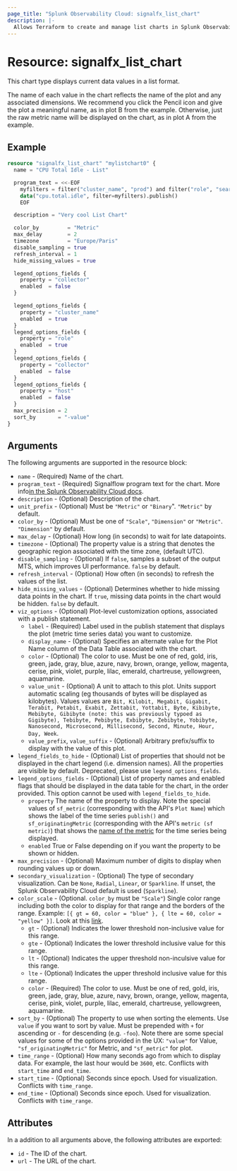 ```yaml
---
page_title: "Splunk Observability Cloud: signalfx_list_chart"
description: |-
  Allows Terraform to create and manage list charts in Splunk Observability Cloud
---
```


# Resource: signalfx_list_chart

This chart type displays current data values in a list format.

The name of each value in the chart reflects the name of the plot and any associated dimensions. We recommend you click the Pencil icon and give the plot a meaningful name, as in plot B from the example. Otherwise, just the raw metric name will be displayed on the chart, as in plot A from the example.

## Example

```terraform
resource "signalfx_list_chart" "mylistchart0" {
  name = "CPU Total Idle - List"

  program_text = <<-EOF
    myfilters = filter("cluster_name", "prod") and filter("role", "search")
    data("cpu.total.idle", filter=myfilters).publish()
    EOF

  description = "Very cool List Chart"

  color_by         = "Metric"
  max_delay        = 2
  timezone         = "Europe/Paris"
  disable_sampling = true
  refresh_interval = 1
  hide_missing_values = true

  legend_options_fields {
    property = "collector"
    enabled  = false
  }

  legend_options_fields {
    property = "cluster_name"
    enabled  = true
  }
  legend_options_fields {
    property = "role"
    enabled  = true
  }
  legend_options_fields {
    property = "collector"
    enabled  = false
  }
  legend_options_fields {
    property = "host"
    enabled  = false
  }
  max_precision = 2
  sort_by       = "-value"
}
```

## Arguments

The following arguments are supported in the resource block:

* `name` - (Required) Name of the chart.
* `program_text` - (Required) Signalflow program text for the chart. More info[in the Splunk Observability Cloud docs](https://developers.signalfx.com/signalflow_analytics/signalflow_overview.html#_signalflow_programming_language).
* `description` - (Optional) Description of the chart.
* `unit_prefix` - (Optional) Must be `"Metric"` or `"Binary`". `"Metric"` by default.
* `color_by` - (Optional) Must be one of `"Scale"`, `"Dimension"` or `"Metric"`. `"Dimension"` by default.
* `max_delay` - (Optional) How long (in seconds) to wait for late datapoints.
* `timezone` - (Optional) The property value is a string that denotes the geographic region associated with the time zone, (default UTC).
* `disable_sampling` - (Optional) If `false`, samples a subset of the output MTS, which improves UI performance. `false` by default.
* `refresh_interval` - (Optional) How often (in seconds) to refresh the values of the list.
* `hide_missing_values` - (Optional) Determines whether to hide missing data points in the chart. If `true`, missing data points in the chart would be hidden. `false` by default.
* `viz_options` - (Optional) Plot-level customization options, associated with a publish statement.
  * `label` - (Required) Label used in the publish statement that displays the plot (metric time series data) you want to customize.
  * `display_name` - (Optional) Specifies an alternate value for the Plot Name column of the Data Table associated with the chart.
  * `color` - (Optional) The color to use. Must be one of red, gold, iris, green, jade, gray, blue, azure, navy, brown, orange, yellow, magenta, cerise, pink, violet, purple, lilac, emerald, chartreuse, yellowgreen, aquamarine.
  * `value_unit` - (Optional) A unit to attach to this plot. Units support automatic scaling (eg thousands of bytes will be displayed as kilobytes). Values values are `Bit, Kilobit, Megabit, Gigabit, Terabit, Petabit, Exabit, Zettabit, Yottabit, Byte, Kibibyte, Mebibyte, Gibibyte (note: this was previously typoed as Gigibyte), Tebibyte, Pebibyte, Exbibyte, Zebibyte, Yobibyte, Nanosecond, Microsecond, Millisecond, Second, Minute, Hour, Day, Week`.
  * `value_prefix`, `value_suffix` - (Optional) Arbitrary prefix/suffix to display with the value of this plot.
* `legend_fields_to_hide` - (Optional) List of properties that should not be displayed in the chart legend (i.e. dimension names). All the properties are visible by default. Deprecated, please use `legend_options_fields`.
* `legend_options_fields` - (Optional) List of property names and enabled flags that should be displayed in the data table for the chart, in the order provided. This option cannot be used with `legend_fields_to_hide`.
  * `property` The name of the property to display. Note the special values of `sf_metric` (corresponding with the API's `Plot Name`) which shows the label of the time series `publish()` and `sf_originatingMetric` (corresponding with the API's `metric (sf metric)`) that shows the [name of the metric](https://dev.splunk.com/observability/docs/signalflow/functions/data_function/) for the time series being displayed.
  * `enabled` True or False depending on if you want the property to be shown or hidden.
* `max_precision` - (Optional) Maximum number of digits to display when rounding values up or down.
* `secondary_visualization` - (Optional) The type of secondary visualization. Can be `None`, `Radial`, `Linear`, or `Sparkline`. If unset, the Splunk Observability Cloud default is used (`Sparkline`).
* `color_scale` - (Optional. `color_by` must be `"Scale"`) Single color range including both the color to display for that range and the borders of the range. Example: `[{ gt = 60, color = "blue" }, { lte = 60, color = "yellow" }]`. Look at this [link](https://docs.splunk.com/observability/en/data-visualization/charts/chart-options.html).
  * `gt` - (Optional) Indicates the lower threshold non-inclusive value for this range.
  * `gte` - (Optional) Indicates the lower threshold inclusive value for this range.
  * `lt` - (Optional) Indicates the upper threshold non-inculsive value for this range.
  * `lte` - (Optional) Indicates the upper threshold inclusive value for this range.
  * `color` - (Required) The color to use. Must be one of red, gold, iris, green, jade, gray, blue, azure, navy, brown, orange, yellow, magenta, cerise, pink, violet, purple, lilac, emerald, chartreuse, yellowgreen, aquamarine.
* `sort_by` - (Optional) The property to use when sorting the elements. Use `value` if you want to sort by value. Must be prepended with `+` for ascending or `-` for descending (e.g. `-foo`). Note there are some special values for some of the options provided in the UX: `"value"` for Value, `"sf_originatingMetric"` for Metric, and `"sf_metric"` for plot.
* `time_range` - (Optional) How many seconds ago from which to display data. For example, the last hour would be `3600`, etc. Conflicts with `start_time` and `end_time`.
* `start_time` - (Optional) Seconds since epoch. Used for visualization. Conflicts with `time_range`.
* `end_time` - (Optional) Seconds since epoch. Used for visualization. Conflicts with `time_range`.

## Attributes

In a addition to all arguments above, the following attributes are exported:

* `id` - The ID of the chart.
* `url` - The URL of the chart.
